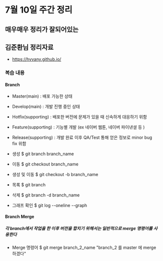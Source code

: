 # 7월 10일 주간 정리

## 매우매우 정리가 잘되어있는 
## 김준환님 정리자료
- https://hvvany.github.io/

### 복습 내용
#### Branch
- Master(main) : 배포 가능한 상태

- Develop(main) : 개발 진행 중인 상태

- Hotfix(supporting) : 배포한 버전에 문제가 있을 때 신속하게 대응하기 위함

- Feature(supporting) : 기능별 개발 (ex 네이버 웹툰, 네이버 파이낸셜 등 )

- Release(supporting) : 개발 완료 이후 QA/Test 통해 얻은 정보로 minor bug fix 위함

- 생성 $ git branch branch_name
- 이동 $ git checkout branch_name
- 생성 및 이동 $ git checkout -b branch_name
- 목록 $ git branch
- 삭제 $ git branch -d branch_name
- 그래프 확인 $ git log --oneline --graph

#### Branch Merge
##### 각 branch에서 작업을 한 이후 버전을 합치기 위해서는 일반적으로 merge 명령어를 사용한다
- Merge 명령어 $ git merge branch_2_name      "branch_2 를 master 에 merge 하겠다"
